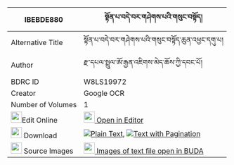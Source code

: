 |IBEBDE880|སྟོན་པ་བདེ་བར་གཤེགས་པའི་གསུང་བསྟོད། 
| --- | --- 
|Alternative Title |སྟོན་པ་བདེ་བར་གཤེགས་པའི་གསུང་བསྟོད་ཆུན་འཕྱང་དགུ་པ།
|Author| རྫ་དཔལ་སྤྲུལ་ཨོ་རྒྱན་འཇིགས་མེད་ཆོས་ཀྱི་དབང་པོ།
|BDRC ID | W8LS19972
|Creator | Google OCR
|Number of Volumes| 1
|<img width="25" src="https://img.icons8.com/color/25/000000/edit-property.png">Edit Online| [<img width="25" src="https://avatars.githubusercontent.com/u/45091458?s=200&v=4"> Open in Editor](http://editor.openpecha.org/IBEBDE880)
|<img width="25" src="https://img.icons8.com/fluent/48/000000/download-2.png"/>  Download | [![](https://img.icons8.com/color/20/000000/txt.png)Plain Text](https://github.com/Openpecha/IBEBDE880/releases/download/v1/tonpa_dewa_ra_shekpa_i_sung_to_plain_IBEBDE880.zip), [![](https://img.icons8.com/color/20/000000/txt.png)Text with Pagination](https://github.com/Openpecha/IBEBDE880/releases/download/v1/tonpa_dewa_ra_shekpa_i_sung_to_pages_IBEBDE880.zip)
|<img width="25" src="https://img.icons8.com/plasticine/100/000000/pictures-folder.png"/>  Source Images | [<img width="25" src="https://library.bdrc.io/icons/BUDA-small.svg"> Images of text file open in BUDA](https://library.bdrc.io/show/bdr:W8LS19972)